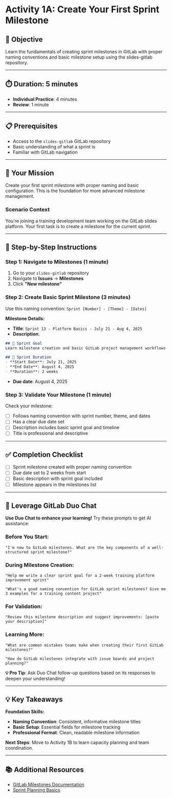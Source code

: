 # Activity 1A: Create Your First Sprint Milestone

## 🎯 **Objective**
Learn the fundamentals of creating sprint milestones in GitLab with proper naming conventions and basic milestone setup using the slides-gitlab repository.

---

## ⏱️ **Duration**: 5 minutes
- **Individual Practice**: 4 minutes
- **Review**: 1 minute

---

## 📋 **Prerequisites**
- Access to the `slides-gitlab` GitLab repository
- Basic understanding of what a sprint is
- Familiar with GitLab navigation

---

## 🚀 **Your Mission**

Create your first sprint milestone with proper naming and basic configuration. This is the foundation for more advanced milestone management.

### **Scenario Context**
You're joining a training development team working on the GitLab slides platform. Your first task is to create a milestone for the current sprint.

---

## 📝 **Step-by-Step Instructions**

### **Step 1: Navigate to Milestones** (1 minute)
1. Go to your `slides-gitlab` repository
2. Navigate to **Issues** → **Milestones**
3. Click **"New milestone"**

### **Step 2: Create Basic Sprint Milestone** (3 minutes)
Use this naming convention: `Sprint [Number] - [Theme] - [Dates]`

**Milestone Details:**
- **Title**: `Sprint 13 - Platform Basics - July 21 - Aug 4, 2025`
- **Description**: 
```markdown
## 🎯 Sprint Goal
Learn milestone creation and basic GitLab project management workflows.

## 📅 Sprint Duration
- **Start Date**: July 21, 2025
- **End Date**: August 4, 2025
- **Duration**: 2 weeks
```
- **Due date**: August 4, 2025

### **Step 3: Validate Your Milestone** (1 minute)
Check your milestone:
- [ ] Follows naming convention with sprint number, theme, and dates
- [ ] Has a clear due date set
- [ ] Description includes basic sprint goal and timeline
- [ ] Title is professional and descriptive

---

## ✅ **Completion Checklist**

- [ ] Sprint milestone created with proper naming convention
- [ ] Due date set to 2 weeks from start
- [ ] Basic description with sprint goal included
- [ ] Milestone appears in the milestones list

---

## 🤖 **Leverage GitLab Duo Chat**

**Use Duo Chat to enhance your learning!** Try these prompts to get AI assistance:

### **Before You Start:**
```
"I'm new to GitLab milestones. What are the key components of a well-structured sprint milestone?"
```

### **During Milestone Creation:**
```
"Help me write a clear sprint goal for a 2-week training platform improvement sprint"
```

```
"What's a good naming convention for GitLab sprint milestones? Give me 3 examples for a training content project"
```

### **For Validation:**
```
"Review this milestone description and suggest improvements: [paste your description]"
```

### **Learning More:**
```
"What are common mistakes teams make when creating their first GitLab milestones?"
```

```
"How do GitLab milestones integrate with issue boards and project planning?"
```

**💡 Pro Tip**: Ask Duo Chat follow-up questions based on its responses to deepen your understanding!

---

## 💡 **Key Takeaways**

**Foundation Skills:**
- **Naming Convention**: Consistent, informative milestone titles
- **Basic Setup**: Essential fields for milestone tracking
- **Professional Format**: Clean, readable milestone information

**Next Steps**: Move to Activity 1B to learn capacity planning and team coordination.

---

## 📚 **Additional Resources**
- [GitLab Milestones Documentation](https://docs.gitlab.com/ee/user/project/milestones/)
- [Sprint Planning Basics](https://docs.gitlab.com/ee/topics/agile_delivery/)
